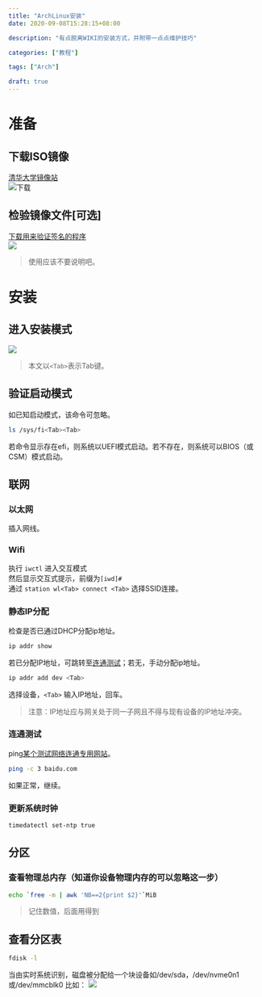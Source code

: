 ```yaml
---
title: "ArchLinux安装"
date: 2020-09-08T15:28:15+08:00

description: "有点脱离WIKI的安装方式，并附带一点点维护技巧"

categories: ["教程"]

tags: ["Arch"]

draft: true
---
```


# 准备  

## 下载ISO镜像

[清华大学镜像站](https://mirrors.tuna.tsinghua.edu.cn/archlinux/iso)  
![下载](https://cdn.jsdelivr.net/gh/LiHua-Official/pic/2020-09-08_18-44.png)

## 检验镜像文件[可选]  

[下载用来验证签名的程序](https://www.gnupg.org/download/index.html#sec-1-2)  
![](https://cdn.jsdelivr.net/gh/LiHua-Official/pic/2020-09-08_18-55.png)
> 使用应该不要说明吧。

# 安装

## 进入安装模式

![](https://cdn.jsdelivr.net/gh/LiHua-Official/pic/Arch%20Linux-2020-09-09-07-36-12.png)
> 本文以`<Tab>`表示Tab键。

## 验证启动模式

如已知启动模式，该命令可忽略。

```bash
ls /sys/fi<Tab><Tab>
```

若命令显示存在efi，则系统以UEFI模式启动。若不存在，则系统可以BIOS（或CSM）模式启动。

## 联网

### 以太网

插入网线。

### Wifi

执行 `iwctl` 进入交互模式  
然后显示交互式提示，前缀为`[iwd]#`  
通过 `station wl<Tab> connect <Tab>` 选择SSID连接。

### 静态IP分配  

检查是否已通过DHCP分配ip地址。

```bash
ip addr show
```

若已分配IP地址，可跳转至[连通测试](#连通测试)；若无，手动分配ip地址。  

```bash
ip addr add dev <Tab>
```

选择设备，`<Tab>` 输入IP地址，回车。  
> 注意：IP地址应与网关处于同一子网且不得与现有设备的IP地址冲突。

### 连通测试

ping[某个测试网络连通专用网站](https://baidu.com)。

```bash
ping -c 3 baidu.com
```

如果正常，继续。  

### 更新系统时钟

```bash
timedatectl set-ntp true
```

## 分区  

### 查看物理总内存（知道你设备物理内存的可以忽略这一步）

```bash
echo `free -m | awk 'NB==2{print $2}'`MiB
```

> 记住数值，后面用得到  

## 查看分区表

```bash
fdisk -l
```

当由实时系统识别，磁盘被分配给一个块设备如/dev/sda，/dev/nvme0n1或/dev/mmcblk0
比如：
![](https://cdn.jsdelivr.net/gh/LiHua-Official/pic/Arch%20Linux-2020-09-09-09-46-40.jpg)
